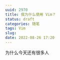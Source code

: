 ```yaml
---
uuid: 2970
title: 我为什么使用 Vim？
status: draft
categories: 随笔
tags: Vim
slug: 
date: 2022-08-26 17:20
---
```

为什么今天还有很多人